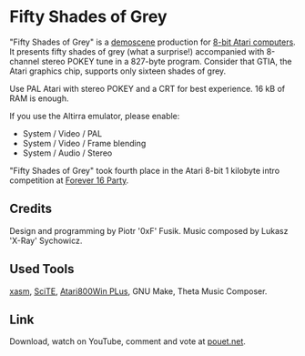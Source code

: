 Fifty Shades of Grey
====================

"Fifty Shades of Grey" is a
[demoscene](http://en.wikipedia.org/wiki/Demoscene) production for 
[8-bit Atari computers](http://en.wikipedia.org/wiki/Atari_8-bit_family).
It presents fifty shades of grey (what a surprise!)
accompanied with 8-channel stereo POKEY tune
in a 827-byte program.
Consider that GTIA, the Atari graphics chip,
supports only sixteen shades of grey.

Use PAL Atari with stereo POKEY and a CRT for best experience.
16 kB of RAM is enough.

If you use the Altirra emulator, please enable:
* System / Video / PAL
* System / Video / Frame blending
* System / Audio / Stereo

"Fifty Shades of Grey" took fourth place in the Atari 8-bit 1 kilobyte intro
competition at [Forever 16 Party](http://www.forever-party.net/).

Credits
-------

Design and programming by Piotr '0xF' Fusik.
Music composed by Lukasz 'X-Ray' Sychowicz.

Used Tools
----------

[xasm](http://xasm.atari.org), [SciTE](http://scintilla.org/SciTE.html),
[Atari800Win PLus](http://www.atari.org.pl/PLus/index_us.htm), GNU Make,
Theta Music Composer.

Link
----

Download, watch on YouTube, comment and vote at [pouet.net](http://pouet.net/prod.php?which=65241).
